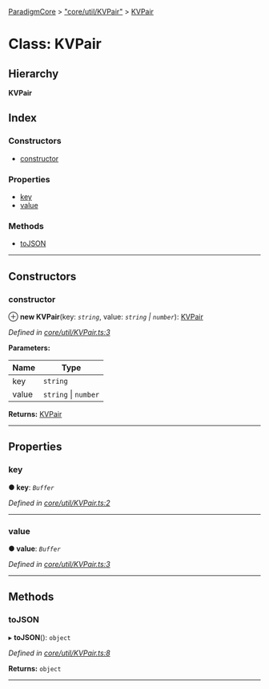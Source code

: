 [ParadigmCore](../README.md) > ["core/util/KVPair"](../modules/_core_util_kvpair_.md) > [KVPair](../classes/_core_util_kvpair_.kvpair.md)

# Class: KVPair

## Hierarchy

**KVPair**

## Index

### Constructors

* [constructor](_core_util_kvpair_.kvpair.md#constructor)

### Properties

* [key](_core_util_kvpair_.kvpair.md#key)
* [value](_core_util_kvpair_.kvpair.md#value)

### Methods

* [toJSON](_core_util_kvpair_.kvpair.md#tojson)

---

## Constructors

<a id="constructor"></a>

###  constructor

⊕ **new KVPair**(key: *`string`*, value: *`string` \| `number`*): [KVPair](_core_util_kvpair_.kvpair.md)

*Defined in [core/util/KVPair.ts:3](https://github.com/paradigmfoundation/paradigmcore/blob/486e89a/src/core/util/KVPair.ts#L3)*

**Parameters:**

| Name | Type |
| ------ | ------ |
| key | `string` |
| value | `string` \| `number` |

**Returns:** [KVPair](_core_util_kvpair_.kvpair.md)

___

## Properties

<a id="key"></a>

###  key

**● key**: *`Buffer`*

*Defined in [core/util/KVPair.ts:2](https://github.com/paradigmfoundation/paradigmcore/blob/486e89a/src/core/util/KVPair.ts#L2)*

___
<a id="value"></a>

###  value

**● value**: *`Buffer`*

*Defined in [core/util/KVPair.ts:3](https://github.com/paradigmfoundation/paradigmcore/blob/486e89a/src/core/util/KVPair.ts#L3)*

___

## Methods

<a id="tojson"></a>

###  toJSON

▸ **toJSON**(): `object`

*Defined in [core/util/KVPair.ts:8](https://github.com/paradigmfoundation/paradigmcore/blob/486e89a/src/core/util/KVPair.ts#L8)*

**Returns:** `object`

___

